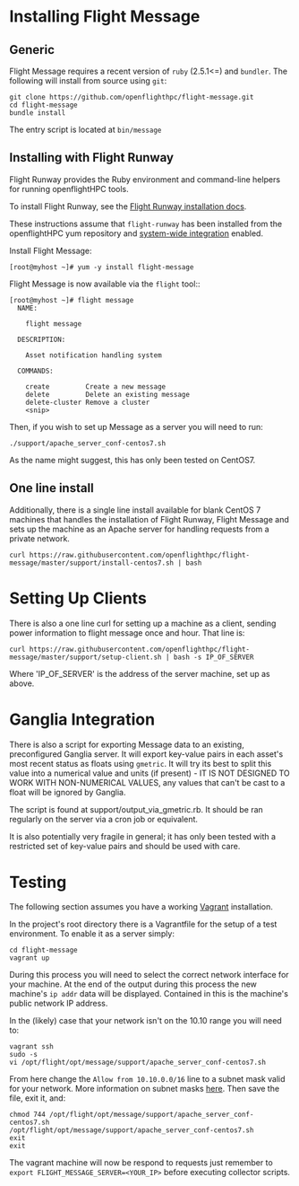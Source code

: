 # Installing Flight Message

## Generic

Flight Message requires a recent version of `ruby` (2.5.1<=) and `bundler`.
The following will install from source using `git`:
```
git clone https://github.com/openflighthpc/flight-message.git
cd flight-message
bundle install
```

The entry script is located at `bin/message`

## Installing with Flight Runway

Flight Runway provides the Ruby environment and command-line helpers for running openflightHPC tools.

To install Flight Runway, see the [Flight Runway installation docs](https://github.com/openflighthpc/flight-runway#installation).

These instructions assume that `flight-runway` has been installed from the openflightHPC yum repository and [system-wide integration](https://github.com/openflighthpc/flight-runway#system-wide-integration) enabled.

Install Flight Message:

```
[root@myhost ~]# yum -y install flight-message
```

Flight Message is now available via the `flight` tool::

```
[root@myhost ~]# flight message
  NAME:

    flight message

  DESCRIPTION:

    Asset notification handling system

  COMMANDS:

    create         Create a new message
    delete         Delete an existing message
    delete-cluster Remove a cluster
    <snip>
```

Then, if you wish to set up Message as a server you will need to run:

```
./support/apache_server_conf-centos7.sh
```

As the name might suggest, this has only been tested on CentOS7.

## One line install

Additionally, there is a single line install available for blank CentOS 7 machines that handles the
installation of Flight Runway, Flight Message and sets up the machine as an Apache server for handling
requests from a private network.

```
curl https://raw.githubusercontent.com/openflighthpc/flight-message/master/support/install-centos7.sh | bash
```

# Setting Up Clients

There is also a one line curl for setting up a machine as a client, sending power information to flight message once and hour. That line is:

```
curl https://raw.githubusercontent.com/openflighthpc/flight-message/master/support/setup-client.sh | bash -s IP_OF_SERVER
```

Where 'IP_OF_SERVER' is the address of the server machine, set up as above.

# Ganglia Integration

There is also a script for exporting Message data to an existing, preconfigured Ganglia server.
It will export key-value pairs in each asset's most recent status as floats using `gmetric`.
It will try its best to split this value into a numerical value and units (if present) - IT IS
NOT DESIGNED TO WORK WITH NON-NUMERICAL VALUES, any values that can't be cast to a float will
be ignored by Ganglia.

The script is found at support/output_via_gmetric.rb. It should be ran regularly on the server
via a cron job or equivalent.

It is also potentially very fragile in general; it has only been tested with a restricted set
of key-value pairs and should be used with care.

# Testing

The following section assumes you have a working [Vagrant](https://www.vagrantup.com/) installation.

In the project's root directory there is a Vagrantfile for the setup of a test environment. To enable it as a server simply:

```
cd flight-message
vagrant up
```
During this process you will need to select the correct network interface for your machine.
At the end of the output during this process the new machine's `ip addr` data will be displayed. Contained in this is the machine's public network IP address.

In the (likely) case that your network isn't on the 10.10 range you will need to:

```
vagrant ssh
sudo -s
vi /opt/flight/opt/message/support/apache_server_conf-centos7.sh
```

From here change the `Allow from 10.10.0.0/16` line to a subnet mask valid for your network.
More information on subnet masks [here](https://www.iplocation.net/subnet-mask). Then save the file, exit it, and:

```
chmod 744 /opt/flight/opt/message/support/apache_server_conf-centos7.sh
/opt/flight/opt/message/support/apache_server_conf-centos7.sh
exit
exit
```

The vagrant machine will now be respond to requests just remember to `export FLIGHT_MESSAGE_SERVER=<YOUR_IP>` before executing collector scripts.

